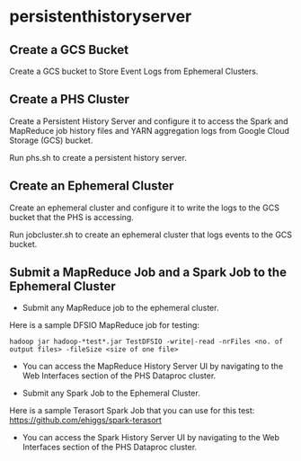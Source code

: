 # persistenthistoryserver

## Create a GCS Bucket
Create a GCS bucket to Store Event Logs from Ephemeral Clusters. 

## Create a PHS Cluster
Create a Persistent History Server and configure it to access the Spark and MapReduce job history files and YARN aggregation logs from Google Cloud Storage (GCS) bucket. 

Run phs.sh to create a persistent history server.

## Create an Ephemeral Cluster
Create an ephemeral cluster and configure it to write the logs to the GCS bucket that the PHS is accessing. 

Run jobcluster.sh to create an ephemeral cluster that logs events to the GCS bucket.

## Submit a MapReduce Job and a Spark Job to the Ephemeral Cluster

* Submit any MapReduce job to the ephemeral cluster. 

Here is a sample DFSIO MapReduce job for testing:

```
hadoop jar hadoop-*test*.jar TestDFSIO -write|-read -nrFiles <no. of output files> -fileSize <size of one file>
```

* You can access the MapReduce History Server UI by navigating to the Web Interfaces section of the PHS Dataproc cluster. 
  
* Submit any Spark Job to the Ephemeral Cluster. 

Here is a sample Terasort Spark Job that you can use for this test: https://github.com/ehiggs/spark-terasort

* You can access the Spark History Server UI by navigating to the Web Interfaces section of the PHS Dataproc cluster. 




